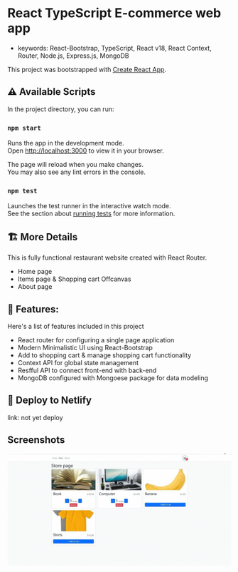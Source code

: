 ﻿# React TypeScript E-commerce web app

- keywords: React-Bootstrap, TypeScript, React v18, React Context, Router, Node.js, Express.js, MongoDB

This project was bootstrapped with [Create React App](https://github.com/facebook/create-react-app).

## ⚠️ Available Scripts

In the project directory, you can run:

### `npm start`

Runs the app in the development mode.\
Open [http://localhost:3000](http://localhost:3000) to view it in your browser.

The page will reload when you make changes.\
You may also see any lint errors in the console.

### `npm test`

Launches the test runner in the interactive watch mode.\
See the section about [running tests](https://facebook.github.io/create-react-app/docs/running-tests) for more information.

## 🏗️ More Details

This is fully functional restaurant website created with React Router.

- Home page
- Items page & Shopping cart Offcanvas
- About page

## 🧰 Features:

Here's a list of features included in this project

- React router for configuring a single page application
- Modern Minimalistic UI using React-Bootstrap
- Add to shopping cart & manage shopping cart functionality
- Context API for global state management
- Resfful API to connect front-end with back-end
- MongoDB configured with Mongoese package for data modeling

## 🙏 Deploy to Netlify

link: not yet deploy

## Screenshots

![Alt text](/sc/screenshot.gif?raw=true "Optional Title")
